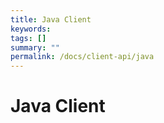 ```yaml
---
title: Java Client
keywords:
tags: []
summary: ""
permalink: /docs/client-api/java
---
```


# Java Client
